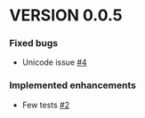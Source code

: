 VERSION 0.0.5
=============
### Fixed bugs
- Unicode issue [\#4](https://github.com/jrowny/node-rtf/issues/4)

### Implemented enhancements 
- Few tests [\#2](https://github.com/jrowny/node-rtf/issues/2)